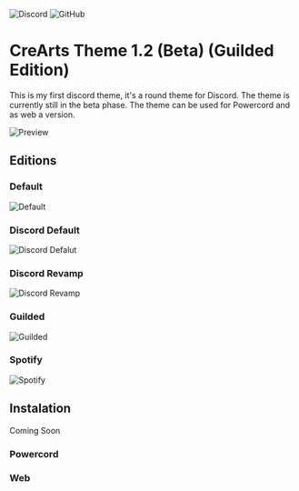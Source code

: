  ![Discord](https://discordapp.com/api/guilds/534376415202639903/embed.png) ![GitHub](https://img.shields.io/github/license/CorellanStoma/CreArts-Theme)

# CreArts Theme 1.2 (Beta) (Guilded Edition)

This is my first discord theme, it's a round theme for Discord. The theme is currently still in the beta phase.
The theme can be used for Powercord and as web a version.

![Preview](https://i.imgur.com/XJ1uDoR.png)

## Editions

### Default
![Default](https://i.imgur.com/aK8k32J.png)

### Discord Default
![Discord Defalut](https://i.imgur.com/st6MMC9.png)

### Discord Revamp
![Discord Revamp](https://i.imgur.com/195eQlB.png)

### Guilded
![Guilded](https://i.imgur.com/gYOqMWf.png)

### Spotify
![Spotify](https://i.imgur.com/MDqZrlG.png)

## Instalation
Coming Soon

### Powercord

### Web

